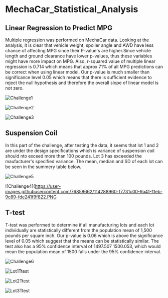 # MechaCar_Statistical_Analysis
## Linear Regression to Predict MPG
Multiple regression was performed on MechaCar data. Looking at the analysis, it is clear that vehicle weight, spoiler angle and AWD have less chance of affecting MPG since their P-value's are higher.Since vehicle length and ground clearance have lower p-values, thus these variables might have more impact on MPG.
Also, r-squared value of multiple linear regression is 0.714 which means that approx 71% of all MPG predictions can be correct when using linear model. Our p-value is much smaller than significance level 0.05 which means that there is sufficient evidence to reject the null hypothesis and therefore the overall slope of linear model is not zero.

![Challenge1](https://user-images.githubusercontent.com/76858662/114288874-0ad1b780-9a41-11eb-82c3-d5181e3f6399.PNG)

![Challenge2](https://user-images.githubusercontent.com/76858662/114288875-0e653e80-9a41-11eb-88a6-ee89545bf4d3.PNG)

![Challenge3](https://user-images.githubusercontent.com/76858662/114288878-10c79880-9a41-11eb-90dc-5eb356f024f5.PNG)

## Suspension Coil
In this part of the challenge, after testing the data, it seems that lot 1 and 2 are under the design specifications which is variance of suspension coil should nto exceed more than 100 pounds. Lot 3 has exceeded the maufacturer's specified variance. The mean, median and SD of each lot can be seen in the summery table below.

![Challenge5](https://user-images.githubusercontent.com/76858662/114288957-f3df9500-9a41-11eb-8b24-648263afda35.PNG)

![Challenge4](https://user-images.githubusercontent.com/76858662/114288960-f7731c00-9a41-11eb-9c89-fde241f9f822.PNG

## T-test
T-test was performed to determine if all manufacturing lots and each lot individually are statistically different from the population mean of 1,500 pounds per square inch. Our p-value is 0.06 which is above the significance level of 0.05 which suggest that the means can be statistically similar. The test also has a 95% confidence interval of 1497.507 1500.053, which would mean the population mean of 1500 falls under the 95% confidence interval.

![Challenge6](https://user-images.githubusercontent.com/76858662/114289316-ee377e80-9a44-11eb-9b64-c8238a73d29e.PNG)

![Lot1Ttest](https://user-images.githubusercontent.com/76858662/114289324-f5f72300-9a44-11eb-8789-f81c4772b434.PNG)

![Lot2Ttest](https://user-images.githubusercontent.com/76858662/114289328-ff808b00-9a44-11eb-9255-73a619582899.PNG)

![Lot3Ttest](https://user-images.githubusercontent.com/76858662/114289333-04453f00-9a45-11eb-9348-acaab693fc99.PNG)






